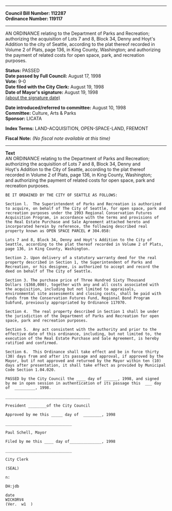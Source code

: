 * * * * *  
  
**Council Bill Number: [](#h0)[](#h2)112287**   
**Ordinance Number: 119117**  
  
* * * * *  
  
AN ORDINANCE relating to the Department of Parks and Recreation; authorizing the acquisition of Lots 7 and 8, Block 34, Denny and Hoyt's Addition to the city of Seattle, according to the plat thereof recorded in Volume 2 of Plats, page 136, in King County, Washington; and authorizing the payment of related costs for open space, park, and recreation purposes.  
  
**Status:** PASSED   
**Date passed by Full Council:** August 17, 1998   
**Vote:** 9-0   
**Date filed with the City Clerk:** August 19, 1998   
**Date of Mayor's signature:** August 19, 1998   
[(about the signature date)](/~public/approvaldate.htm)   
  
  
**Date introduced/referred to committee:** August 10, 1998   
**Committee:** Culture, Arts & Parks   
**Sponsor:** LICATA   
  
**Index Terms:** LAND-ACQUISITION, OPEN-SPACE-LAND, FREMONT  
  
**Fiscal Note:** *(No fiscal note available at this time)*  
  
* * * * *  
  
**Text**  
    AN ORDINANCE relating to the Department of Parks and Recreation;  
    authorizing the acquisition of Lots 7 and 8, Block 34, Denny and  
    Hoyt's Addition to the City of Seattle, according to the plat thereof  
    recorded in Volume 2 of Plats, page 136, in King County, Washington;  
    and authorizing the payment of related costs for open space, park and  
    recreation purposes.  
  
    BE IT ORDAINED BY THE CITY OF SEATTLE AS FOLLOWS:  
  
    Section l.  The Superintendent of Parks and Recreation is authorized  
    to acquire, on behalf of The City of Seattle, for open space, park and  
    recreation purposes under the 1993 Regional Conservation Futures  
    Acquisition Program, in accordance with the terms and provisions of  
    the Real Estate Purchase and Sale Agreement attached hereto and  
    incorporated herein by reference, the following described real  
    property known as OPEN SPACE PARCEL # 304.058:  
  
    Lots 7 and 8, Block 34, Denny and Hoyt's Addition to the City of  
    Seattle, according to the plat thereof recorded in Volume 2 of Plats,  
    page 136, in King County, Washington.  
  
    Section 2. Upon delivery of a statutory warranty deed for the real  
    property described in Section 1, the Superintendent of Parks and  
    Recreation, or his designee, is authorized to accept and record the  
    deed on behalf of The City of Seattle.  
  
    Section 3. The purchase price of Three Hundred Sixty Thousand  
    Dollars ($360,000), together with any and all costs associated with  
    the acquisition, including but not limited to appraisals,  
    environmental site assessments and closing costs, shall be paid with  
    funds from the Conservation Futures Fund, Regional Bond Program  
    Subfund, previously appropriated by Ordinance 117070.  
  
    Section 4.  The real property described in Section 1 shall be under  
    the jurisdiction of the Department of Parks and Recreation for open  
    space, park and recreation purposes.  
  
    Section 5.  Any act consistent with the authority and prior to the  
    effective date of this ordinance, including, but not limited to, the  
    execution of the Real Estate Purchase and Sale Agreement, is hereby  
    ratified and confirmed.  
  
    Section 6.  This Ordinance shall take effect and be in force thirty  
    (30) days from and after its passage and approval, if approved by the  
    Mayor, but if not approved and returned by the Mayor within ten (10)  
    days after presentation, it shall take effect as provided by Municipal  
    Code Section 1.04.020.  
  
    PASSED by the City Council the ____ day of ______, 1998, and signed  
    by me in open session in authentication of its passage this  ___ day  
    of  _________, 1998.  
  
    _____________________________________  
  
    President ________of the City Council  
  
    Approved by me this _____ day of  ________, 1998  
  
    _____________________________  
  
    Paul Schell, Mayor  
  
    Filed by me this ____ day of______________, 1998  
  
    _____________________________  
  
    City Clerk  
  
    (SEAL)  
  
    n:  
  
    DH:jdb  
  
    date  
    WICKORV4  
    (Ver.  w1  )  
